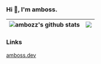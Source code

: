 ### Hi 👋, I'm amboss.

| <img align="center" src="https://github-readme-stats.vercel.app/api?username=ambozz&show_icons=true&include_all_commits=true&theme=buefy&hide_border=true" alt="ambozz's github stats" /> | <img align="center" src="https://github-readme-stats.vercel.app/api/top-langs/?username=ambozz&layout=compact&theme=buefy&hide_border=true" /> |
| ------------- | ------------- |

### Links
[amboss.dev](https://amboss.dev/)
